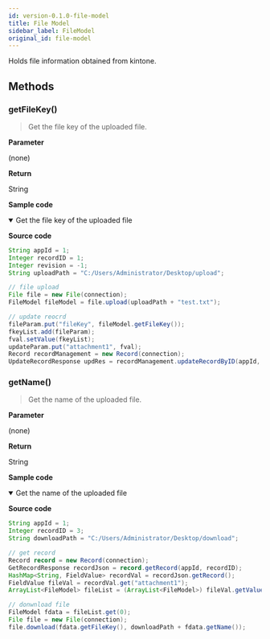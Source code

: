 ```yaml
---
id: version-0.1.0-file-model
title: File Model
sidebar_label: FileModel
original_id: file-model
---
```


Holds file information obtained from kintone.

## Methods

### getFileKey()

> Get the file key of the uploaded file.

**Parameter**

(none)

**Return**

String

**Sample code**

<details class="tab-container" open>
<Summary>Get the file key of the uploaded file</Summary>

**Source code**

```java
String appId = 1;
Integer recordID = 1;
Integer revision = -1;
String uploadPath = "C:/Users/Administrator/Desktop/upload";

// file upload
File file = new File(connection);
FileModel fileModel = file.upload(uploadPath + "test.txt");

// update reocrd
fileParam.put("fileKey", fileModel.getFileKey());
fkeyList.add(fileParam);
fval.setValue(fkeyList);
updateParam.put("attachment1", fval);
Record recordManagement = new Record(connection);
UpdateRecordResponse updRes = recordManagement.updateRecordByID(appId, recordID, updateParam, revision);


```

</details>

### getName()

> Get the name of the uploaded file.

**Parameter**

(none)

**Return**

String

**Sample code**

<details class="tab-container" open>
<Summary>Get the name of the uploaded file</Summary>

**Source code**

```java
String appId = 1;
Integer recordID = 3;
String downloadPath = "C:/Users/Administrator/Desktop/download";

// get record
Record record = new Record(connection);
GetRecordResponse recordJson = record.getRecord(appId, recordID);
HashMap<String, FieldValue> recordVal = recordJson.getRecord();
FieldValue fileVal = recordVal.get("attachment1");
ArrayList<FileModel> fileList = (ArrayList<FileModel>) fileVal.getValue();

// donwnload file
FileModel fdata = fileList.get(0);
File file = new File(connection);
file.download(fdata.getFileKey(), downloadPath + fdata.getName());

```

</details>
